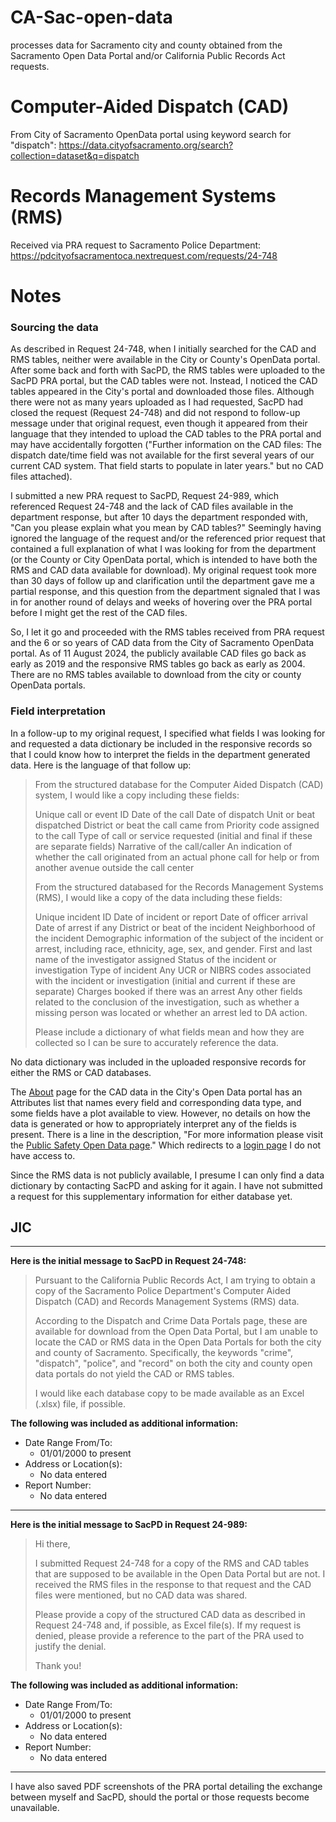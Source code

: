 # CA-Sac-open-data
processes data for Sacramento city and county obtained from the Sacramento Open Data Portal and/or California Public Records Act requests.

# Computer-Aided Dispatch (CAD)
From City of Sacramento OpenData portal using keyword search for "dispatch": https://data.cityofsacramento.org/search?collection=dataset&q=dispatch

# Records Management Systems (RMS)
Received via PRA request to Sacramento Police Department: https://pdcityofsacramentoca.nextrequest.com/requests/24-748

# Notes
### Sourcing the data
As described in Request 24-748, when I initially searched for the CAD and RMS tables, neither were available in the City or County's OpenData portal. After some back and forth with SacPD, the RMS tables were uploaded to the SacPD PRA portal, but the CAD tables were not. Instead, I noticed the CAD tables appeared in the City's portal and downloaded those files. Although there were not as many years uploaded as I had requested, SacPD had closed the request (Request 24-748) and did not respond to follow-up message under that original request, even though it appeared from their language that they intended to upload the CAD tables to the PRA portal and may have accidentally forgotten ("Further information on the CAD files: The dispatch date/time field was not available for the first several years of our current CAD system. That field starts to populate in later years." but no CAD files attached).

I submitted a new PRA request to SacPD, Request 24-989, which referenced Request 24-748 and the lack of CAD files available in the department response, but after 10 days the department responded with, "Can you please explain what you mean by CAD tables?" Seemingly having ignored the language of the request and/or the referenced prior request that contained a full explanation of what I was looking for from the department (or the County or City OpenData portal, which is intended to have both the RMS and CAD data available for download). My original request took more than 30 days of follow up and clarification until the department gave me a partial response, and this question from the department signaled that I was in for another round of delays and weeks of hovering over the PRA portal before I might get the rest of the CAD files.

So, I let it go and proceeded with the RMS tables received from PRA request and the 6 or so years of CAD data from the City of Sacramento OpenData portal. As of 11 August 2024, the publicly available CAD files go back as early as 2019 and the responsive RMS tables go back as early as 2004. There are no RMS tables available to download from the city or county OpenData portals.

### Field interpretation
In a follow-up to my original request, I specified what fields I was looking for and requested a data dictionary be included in the responsive records so that I could know how to interpret the fields in the department generated data. Here is the language of that follow up:

>From the structured database for the Computer Aided Dispatch (CAD) system, I would like a copy including these fields:
> 
> Unique call or event ID
> Date of the call
> Date of dispatch
> Unit or beat dispatched
> District or beat the call came from
> Priority code assigned to the call
> Type of call or service requested (initial and final if these are separate fields)
> Narrative of the call/caller
> An indication of whether the call originated from an actual phone call for help or from another avenue outside the call center
> 
> From the structured databased for the Records Management Systems (RMS), I would like a copy of the data including these fields:
> 
> Unique incident ID
> Date of incident or report
> Date of officer arrival
> Date of arrest if any
> District or beat of the incident
> Neighborhood of the incident
> Demographic information of the subject of the incident or arrest, including race, ethnicity, age, sex, and gender.
> First and last name of the investigator assigned
> Status of the incident or investigation
> Type of incident
> Any UCR or NIBRS codes associated with the incident or investigation (initial and current if these are separate)
> Charges booked if there was an arrest
> Any other fields related to the conclusion of the investigation, such as whether a missing person was located or whether an arrest led to DA action.
> 
> Please include a dictionary of what fields mean and how they are collected so I can be sure to accurately reference the data.

No data dictionary was included in the uploaded responsive records for either the RMS or CAD databases.

The [About](https://data.cityofsacramento.org/datasets/SacCity::sacramento-call-for-service-data-2020/about) page for the CAD data in the City's Open Data portal has an Attributes list that names every field and corresponding data type, and some fields have a plot available to view. However, no details on how the data is generated or how to appropriately interpret any of the fields is present. There is a line in the description, "For more information please visit the [Public Safety Open Data page](https://experience.arcgis.com/experience/a98f1218330f41cca325a1d6a950523b)." Which redirects to a [login page](https://www.arcgis.com/sharing/rest/oauth2/authorize?client_id=experienceBuilder&response_type=token&expiration=20160&redirect_uri=https%3A%2F%2Fexperience.arcgis.com%2Fcdn%2F2627%2Fjimu-core%2Foauth-callback.html%3FclientId%3DexperienceBuilder%26portal%3Dhttps%3A%2F%2Fwww.arcgis.com%2Fsharing%2Frest%2F%26popup%3Dfalse%26isInPortal%3Dfalse%26isDevEdition%3Dfalse%26isOutOfExb%3Dfalse%26mountPath%3D%2F%26enablePkce%3Dfalse%26fromUrl%3Dhttps%253A%252F%252Fexperience.arcgis.com%252Fexperience%252Fa98f1218330f41cca325a1d6a950523b%26redirectUri%3Dhttps%253A%252F%252Fexperience.arcgis.com%252Fcdn%252F2627%252Fjimu-core%252Foauth-callback.html%253FclientId%253DexperienceBuilder%2526portal%253Dhttps%253A%252F%252Fwww.arcgis.com%252Fsharing%252Frest%252F%2526popup%253Dfalse%2526isInPortal%253Dfalse%2526isDevEdition%253Dfalse%2526isOutOfExb%253Dfalse%2526mountPath%253D%252F%2526enablePkce%253Dfalse%2526fromUrl%253Dhttps%25253A%25252F%25252Fexperience.arcgis.com%25252Fexperience%25252Fa98f1218330f41cca325a1d6a950523b&state=%7B%22id%22%3A%22KPHYs6FsKUSY0cyneBNKcCt8-lTlGtcOKOSywLV6HAI%22%2C%22originalUrl%22%3A%22https%3A%2F%2Fexperience.arcgis.com%2Fexperience%2Fa98f1218330f41cca325a1d6a950523b%22%7D&locale=&style=&showSignupOption=true&signupType=esri&force_login=false) I do not have access to.

Since the RMS data is not publicly available, I presume I can only find a data dictionary by contacting SacPD and asking for it again. I have not submitted a request for this supplementary information for either database yet.

## JIC
---

**Here is the initial message to SacPD in Request 24-748:**

> Pursuant to the California Public Records Act, I am trying to obtain a copy of the Sacramento Police Department's Computer Aided Dispatch (CAD) and Records Management Systems (RMS) data.
>
> According to the Dispatch and Crime Data Portals page, these are available for download from the Open Data Portal, but I am unable to locate the CAD or RMS data in the Open Data Portals for both the city and county of Sacramento. Specifically, the keywords "crime", "dispatch", "police", and "record" on both the city and county open data portals do not yield the CAD or RMS tables.
>
> I would like each database copy to be made available as an Excel (.xlsx) file, if possible.


**The following was included as additional information:**
- Date Range From/To:
  - 01/01/2000 to present
- Address or Location(s):
  - No data entered
- Report Number:
  - No data entered
---

**Here is the initial message to SacPD in Request 24-989:**

>Hi there,
>
> I submitted Request 24-748 for a copy of the RMS and CAD tables that are supposed to be available in the Open Data Portal but are not. I received the RMS files in the response to that request and the CAD files were mentioned, but no CAD data was shared.
>
> Please provide a copy of the structured CAD data as described in Request 24-748 and, if possible, as Excel file(s). If my request is denied, please provide a reference to the part of the PRA used to justify the denial.
>
> Thank you!


**The following was included as additional information:**
- Date Range From/To:
  - 01/01/2000 to present
- Address or Location(s):
  - No data entered
- Report Number:
  - No data entered

---

I have also saved PDF screenshots of the PRA portal detailing the exchange between myself and SacPD, should the portal or those requests become unavailable.
